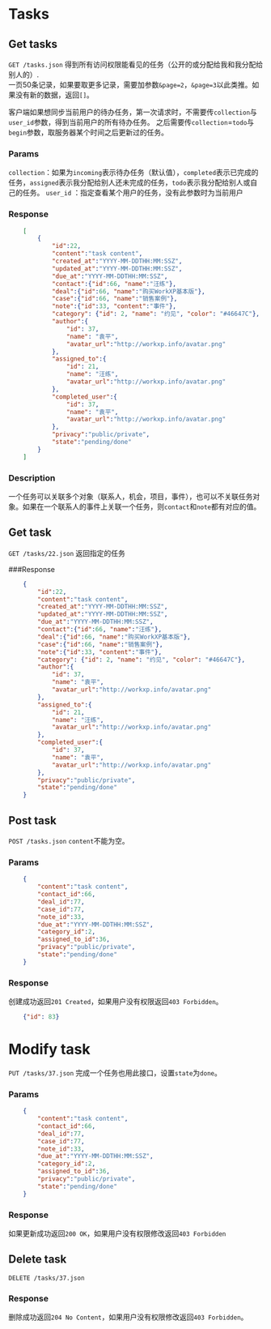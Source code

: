 # Tasks

## Get tasks

`GET /tasks.json` 得到所有访问权限能看见的任务（公开的或分配给我和我分配给别人的）.  
一页50条记录，如果要取更多记录，需要加参数`&page=2`，`&page=3`以此类推。如果没有新的数据，返回`[]`。

客户端如果想同步当前用户的待办任务，第一次请求时，不需要传`collection`与`user_id`参数，得到当前用户的所有待办任务。
之后需要传`collection`=`todo`与`begin`参数，取服务器某个时间之后更新过的任务。

### Params
`collection`：如果为`incoming`表示待办任务（默认值），`completed`表示已完成的任务，`assigned`表示我分配给别人还未完成的任务，`todo`表示我分配给别人或自己的任务。
`user_id` ：指定查看某个用户的任务，没有此参数时为当前用户
### Response

```json
	[
		{
			"id":22,
			"content":"task content",
			"created_at":"YYYY-MM-DDTHH:MM:SSZ",
			"updated_at":"YYYY-MM-DDTHH:MM:SSZ",
			"due_at":"YYYY-MM-DDTHH:MM:SSZ",
			"contact":{"id":66, "name":"汪练"},
			"deal":{"id":66, "name":"购买WorkXP基本版"},
			"case":{"id":66, "name":"销售案例"},
			"note":{"id":33, "content":"事件"},
			"category": {"id": 2, "name": "约见", "color": "#46647C"},
			"author":{
				"id": 37,
				"name": "袁平",
				"avatar_url":"http://workxp.info/avatar.png"
			},
			"assigned_to":{
				"id": 21,
				"name": "汪练",
				"avatar_url":"http://workxp.info/avatar.png"
			},
			"completed_user":{
				"id": 37,
				"name": "袁平",
				"avatar_url":"http://workxp.info/avatar.png"
			},
			"privacy":"public/private",
			"state":"pending/done"
		}
	]
```
### Description
一个任务可以关联多个对象（联系人，机会，项目，事件），也可以不关联任务对象。如果在一个联系人的事件上关联一个任务，则`contact`和`note`都有对应的值。

## Get task
`GET /tasks/22.json` 返回指定的任务

###Response
```json
	{
		"id":22,
		"content":"task content",
		"created_at":"YYYY-MM-DDTHH:MM:SSZ",
		"updated_at":"YYYY-MM-DDTHH:MM:SSZ",
		"due_at":"YYYY-MM-DDTHH:MM:SSZ",
		"contact":{"id":66, "name":"汪练"},
		"deal":{"id":66, "name":"购买WorkXP基本版"},
		"case":{"id":66, "name":"销售案例"},
		"note":{"id":33, "content":"事件"},
		"category": {"id": 2, "name": "约见", "color": "#46647C"},
		"author":{
			"id": 37,
			"name": "袁平",
			"avatar_url":"http://workxp.info/avatar.png"
		},
		"assigned_to":{
			"id": 21,
			"name": "汪练",
			"avatar_url":"http://workxp.info/avatar.png"
		},
		"completed_user":{
			"id": 37,
			"name": "袁平",
			"avatar_url":"http://workxp.info/avatar.png"
		},
		"privacy":"public/private",
		"state":"pending/done"
	}
```

## Post task

`POST /tasks.json` `content`不能为空。

### Params

```json
	{
		"content":"task content",
		"contact_id":66,
		"deal_id":77,
		"case_id":77,
		"note_id":33,
		"due_at":"YYYY-MM-DDTHH:MM:SSZ",
		"category_id":2,
		"assigned_to_id":36,
		"privacy":"public/private",
		"state":"pending/done"
	}
```

### Response
创建成功返回`201 Created`，如果用户没有权限返回`403 Forbidden`。  

```json
	{"id": 83}
```

# Modify task

`PUT /tasks/37.json` 完成一个任务也用此接口，设置`state`为`done`。

### Params

```json
	{
		"content":"task content",
		"contact_id":66,
		"deal_id":77,
		"case_id":77,
		"note_id":33,
		"due_at":"YYYY-MM-DDTHH:MM:SSZ",
		"category_id":2,
		"assigned_to_id":36,
		"privacy":"public/private",
		"state":"pending/done"
	}
```

### Response
如果更新成功返回`200 OK`，如果用户没有权限修改返回`403 Forbidden`

## Delete task
`DELETE /tasks/37.json`

### Response
删除成功返回`204 No Content`，如果用户没有权限修改返回`403 Forbidden`。
